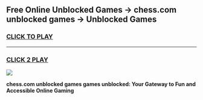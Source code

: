 
## Free Online Unblocked Games → chess.com unblocked games → Unblocked Games
<h3>
<a href="https://premium.freeplayer.one?title=chess.com_unblocked_games&ref=21F">CLICK TO PLAY</a></h3>
<hr>

<h3>
<a href="https://premium.freeplayer.one?title=chess.com_unblocked_games&ref=21F">CLICK 2 PLAY</a>
  
</h3>

<a href="https://premium.freeplayer.one?title=chess.com_unblocked_games&ref=21F/"><img src="https://clearcache.store/games.png"></a>


**chess.com unblocked games games unblocked: Your Gateway to Fun and Accessible Online Gaming**
